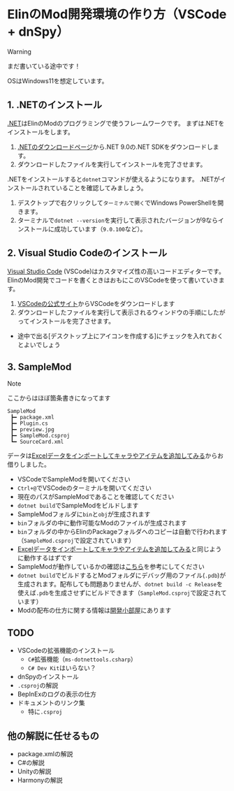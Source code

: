 # ElinのMod開発環境の作り方（VSCode + dnSpy）

> [!WARNING]
> まだ書いている途中です！

OSはWindows11を想定しています。

## 1. .NETのインストール

[.NET](https://dotnet.microsoft.com)はElinのModのプログラミングで使うフレームワークです。
まずは.NETをインストールをします。

1. [.NETのダウンロードページ](https://dotnet.microsoft.com/ja-jp/download)から.NET 9.0の.NET SDKをダウンロードします。
2. ダウンロードしたファイルを実行してインストールを完了させます。

.NETをインストールすると`dotnet`コマンドが使えるようになります。
.NETがインストールされていることを確認してみましょう。

1. デスクトップで右クリックして`ターミナルで開く`でWindows PowerShellを開きます。
2. ターミナルで`dotnet --version`を実行して表示されたバージョンが9ならインストールに成功しています（`9.0.100`など）。

## 2. Visual Studio Codeのインストール

[Visual Studio Code](https://code.visualstudio.com/)
 (VSCode)はカスタマイズ性の高いコードエディターです。ElinのMod開発でコードを書くときはおもにこのVSCodeを使って書いていきます。

1. [VSCodeの公式サイト](https://code.visualstudio.com/)からVSCodeをダウンロードします
2. ダウンロードしたファイルを実行して表示されるウィンドウの手順にしたがってインストールを完了させます。
  - 途中で出る[デスクトップ上にアイコンを作成する]にチェックを入れておくとよいでしょう

## 3. SampleMod

> [!NOTE]
> ここからはほぼ箇条書きになってます
> 
```
SampleMod
 ┣━ package.xml
 ┣━ Plugin.cs
 ┣━ preview.jpg
 ┣━ SampleMod.csproj
 ┗━ SourceCard.xml
```

データは[Excelデータをインポートしてキャラやアイテムを追加してみる](https://docs.google.com/document/d/e/2PACX-1vR3GPx71Xnjfme6PtdqNnS5GnxlOFr2A8KdzH8bYTEwEOCgeVYROi3YaMQ2_h4qsySU_BORHKXPUi9i/pub)からお借りしました。

- VSCodeでSampleModを開いてください
- `Ctrl+@`でVSCodeのターミナルを開いてください
- 現在のパスがSampleModであることを確認してください
- `dotnet build`でSampleModをビルドします
- SampleModフォルダに`bin`と`obj`が生成されます
- `bin`フォルダの中に動作可能なModのファイルが生成されます
- `bin`フォルダの中からElinのPackageフォルダへのコピーは自動で行われます（`SampleMod.csproj`で設定されています）
- [Excelデータをインポートしてキャラやアイテムを追加してみる](https://docs.google.com/document/d/e/2PACX-1vR3GPx71Xnjfme6PtdqNnS5GnxlOFr2A8KdzH8bYTEwEOCgeVYROi3YaMQ2_h4qsySU_BORHKXPUi9i/pub)と同じように動作するはずです
- SampleModが動作しているかの確認は[こちら](https://discord.com/channels/208391609778307075/1213053125590777866/1255361975907651634)を参考にしてください
- `dotnet build`でビルドするとModフォルダにデバッグ用のファイル(`.pdb`)が生成されます。配布しても問題ありませんが、`dotnet build -c Release`を使えば`.pdb`を生成させずにビルドできます（`SampleMod.csproj`で設定されています）
- Modの配布の仕方に関する情報は[開発小部屋](https://ylvania.org/elin_dev.html)にあります

## TODO

- VSCodeの拡張機能のインストール
  - `C#`拡張機能（`ms-dotnettools.csharp`）
  - `C# Dev Kit`はいらない？
- dnSpyのインストール
- `.csproj`の解説
- BepInExのログの表示の仕方
- ドキュメントのリンク集
  - 特に`.csproj`

## 他の解説に任せるもの

- package.xmlの解説
- C#の解説
- Unityの解説
- Harmonyの解説
